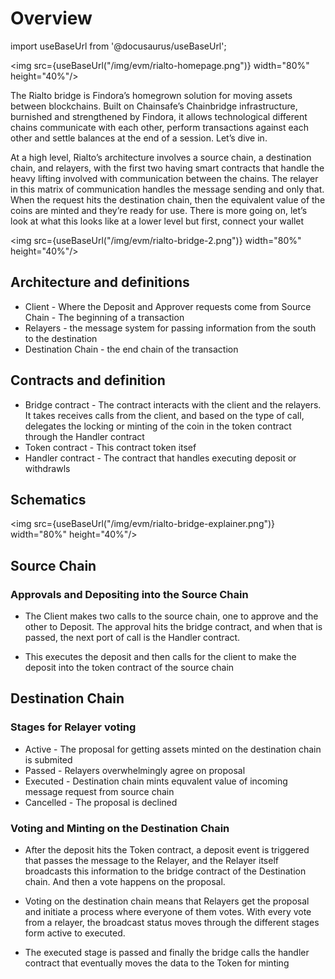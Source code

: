 # Overview

import useBaseUrl from '@docusaurus/useBaseUrl';

<img src={useBaseUrl("/img/evm/rialto-homepage.png")} width="80%" height="40%"/>


The Rialto bridge is Findora’s homegrown solution for moving assets between blockchains. Built on Chainsafe’s Chainbridge infrastructure, burnished and strengthened by Findora, it allows technological different chains communicate with each other, perform transactions against each other and settle balances at the end of a session. Let’s dive in.

At a high level, Rialto’s architecture involves a source chain, a destination chain, and relayers, with the first two having smart contracts that handle the heavy lifting involved with communication between the chains. The relayer in this matrix of communication handles the message sending and only that. When the request hits the destination chain, then the equivalent value of the coins are minted and they’re ready for use. There is more going on, let’s look at what this looks like at a lower level but first, connect your wallet

<img src={useBaseUrl("/img/evm/rialto-bridge-2.png")} width="80%" height="40%"/>


## Architecture and definitions

- Client - Where the Deposit and Approver requests come from
Source Chain - The beginning of a transaction
- Relayers - the message system for passing information from the south to the destination
- Destination Chain - the end chain of the transaction

## Contracts and definition

- Bridge contract - The contract interacts with the client and the relayers. It takes receives calls from the client, and based on the type of call, delegates the locking or minting of the coin in the token contract through the Handler contract
- Token contract - This contract token itsef
- Handler contract - The contract that handles executing deposit or withdrawls

## Schematics

<img src={useBaseUrl("/img/evm/rialto-bridge-explainer.png")} width="80%" height="40%"/>

## Source Chain

### Approvals and Depositing into the Source Chain

 - The Client makes two calls to the source chain, one to approve and the other to Deposit. The approval hits the bridge contract, and when that is passed, the next port of call is the Handler contract. 

 - This executes the deposit and then calls for the client to make the deposit into the token contract of the source chain

## Destination Chain

### Stages for Relayer voting

- Active - The proposal for getting assets minted on the destination chain is submited
- Passed - Relayers overwhelmingly agree on proposal
- Executed - Destination chain mints equvalent value of incoming message request from source chain
- Cancelled -  The proposal is declined


### Voting and Minting on the Destination Chain

 - After the deposit hits the Token contract, a deposit event is triggered that passes the message to the Relayer, and the Relayer itself broadcasts this information to the bridge contract of the Destination chain. And then a vote happens on the proposal.

 - Voting on the destination chain means that Relayers get the proposal and initiate a process where everyone of them votes. With every vote from a relayer, the broadcast status moves through the different stages form active to executed. 

 - The executed stage is passed and finally the bridge calls the handler contract that eventually moves the data to the Token for minting